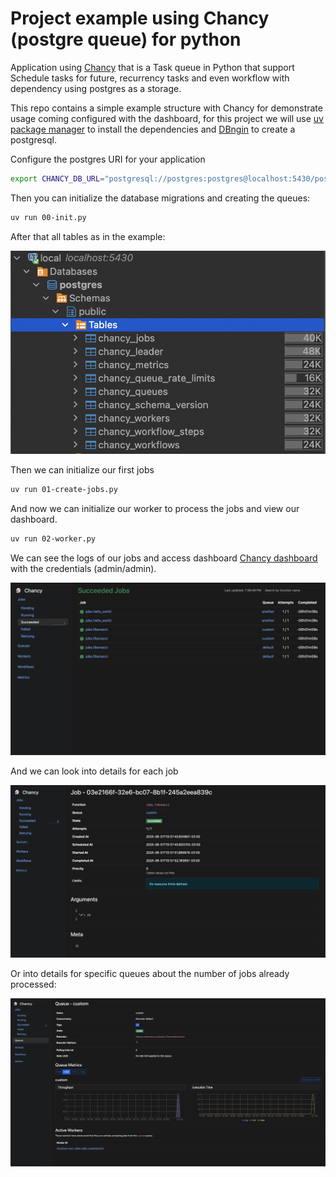 # Project example using Chancy (postgre queue) for python

Application using [Chancy](https://tkte.ch/chancy/) that is a Task queue in Python that support Schedule tasks for future, recurrency tasks and even workflow with dependency using postgres as a storage.

This repo contains a simple example structure with Chancy for demonstrate usage coming configured with the dashboard, for this project we will use [uv package manager](https://docs.astral.sh/uv/) to install the dependencies and [DBngin](https://dbngin.com/) to create a postgresql.


Configure the postgres URI for your application
```sh
export CHANCY_DB_URL="postgresql://postgres:postgres@localhost:5430/postgres"
```

Then you can initialize the database migrations and creating the queues:
```sh
uv run 00-init.py
```

After that all tables as in the example:

![alt text](image-1.png)


Then we can initialize our first jobs
```sh
uv run 01-create-jobs.py
```

And now we can initialize our worker to process the jobs and view our dashboard.
```sh
uv run 02-worker.py
```

We can see the logs of our jobs and access dashboard [Chancy dashboard](http://localhost:8000/jobs/succeeded) with the credentials (admin/admin).

![alt text](image.png)


And we can look into details for each job

![alt text](image-2.png)


Or into details for specific queues about the number of jobs already processed:

![alt text](image-3.png)